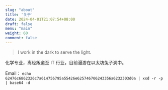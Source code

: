 ```yaml
---
slug: "about"
title: '关于'
date: 2024-04-01T21:07:54+08:00
draft: false
menu: "main"
weight: 60
comment: false
---
```


> I work in the dark to serve the light.

化学专业，离经叛道至 IT 行业，目前漫游在以太坊兔子洞中。

Email： `echo 62476c6862326c7a614756795a55426e625746706243356a6232303d0a | xxd -r -p | base64 -d`
